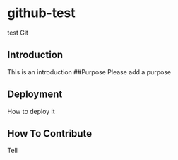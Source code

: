 # github-test
test Git
## Introduction
This is an introduction
##Purpose
Please add a purpose
## Deployment
How to deploy it

## How To Contribute
Tell 